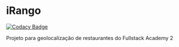 # iRango

[![Codacy Badge](https://api.codacy.com/project/badge/Grade/62a56fe46b3e48fb9203b9d1ccfd32d2)](https://www.codacy.com/app/wescleymatos/iRango?utm_source=github.com&utm_medium=referral&utm_content=wescleymatos/iRango&utm_campaign=badger)

Projeto para geolocalização de restaurantes do Fullstack Academy 2
